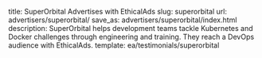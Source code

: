 title: SuperOrbital Advertises with EthicalAds
slug: superorbital
url: advertisers/superorbital/
save_as: advertisers/superorbital/index.html
description: SuperOrbital helps development teams tackle Kubernetes and Docker challenges through engineering and training. They reach a DevOps audience with EthicalAds.
template: ea/testimonials/superorbital
